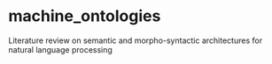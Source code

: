 # machine_ontologies
Literature review on semantic and morpho-syntactic architectures for natural language processing
